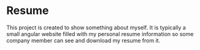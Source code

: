 # Resume

This project is created to show something about myself. It is typically a small angular website filled with my personal resume information so some company member can see and download my resume from it.
